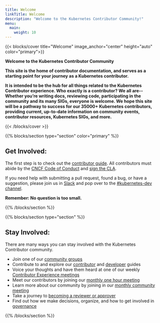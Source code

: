```yaml
---
title: Welcome
linkTitle: Welcome
description: "Welcome to the Kubernetes Contributor Community!"
menu:
  main:
    weight: 10
---
```


{{< blocks/cover title="Welcome" image_anchor="center" height="auto" color="primary">}}


<p class="lead mt-5"><b>Welcome to the Kubernetes Contributor Community</b></p>

<b>
This site is the home of contributor documentation, and serves as a starting
point for your journey as a Kubernetes contributor.

It is intended to be the hub for all things related to the Kubernetes Contributor
experience. Who exactly is a contributor? We all are--Whether you’re writing docs,
reviewing code, participating in the community and its many SIGs, everyone is
welcome. We hope this site will be a pathway to success for our 35000+ Kubernetes
contributors, providing current, up-to-date information on community events,
contributor resources, Kubernetes SIGs, and more.
</b>

{{< /blocks/cover >}}


{{% blocks/section type="section" color="primary" %}}

<div class="text-center">
<h2>Get Involved:</h2>

The first step is to check out the <a href="/docs/guide/">contributor guide</a>.
All contributors must abide by the <a href="/community/code-of-conduct/">CNCF Code of Conduct</a>
and <a href="https://git.k8s.io/community/CLA.md">sign the CLA</a>.

If you need help with submitting a pull request, found a bug, or have a suggestion,
please join us in <a href="https://slack.k8s.io/">Slack</a> and pop over to the
<a href="https://app.slack.com/client/T09NY5SBT/C09R23FHP">#kubernetes-dev channel</a>.

<b>Remember: No question is too small.</b>
</div>

{{% /blocks/section %}}

{{% blocks/section type="section" %}}

<style>
ul.center {
  display: table;
  margin: 0 auto;
}
</style>

<div class="text-center">
<h2>Stay Involved:</h2>

There are many ways you can stay involved with the Kubernetes Contributor community.
</div>

<ul class="center">
  <li>Join one of our <a href="/community/community-groups">community groups</a></li>
  <li>Contribute to and explore our <a href="/docs/guide">contributor</a> and <a href=" https://git.k8s.io/community/contributors/devel/">developer</a> guides</li>
  <li>Voice your thoughts and have them heard at one of our weekly <a href="https://git.k8s.io/community/sig-contributor-experience#meetings">Contributor Experience meetings</a></li>
  <li>Meet our contributors by joining our <a href="/events/meet-our-contributors">monthly one hour meeting</a></li>
  <li>Learn more about our community by joining in our <a href="/events/community-meeting">monthly community meeting</a></li>
  <li>Take a journey to <a href="https://git.k8s.io/community/community-membership.md">becoming a reviewer or approver</a></li>
  <li>Find out how we make decisions, organize, and how to get involved in <a href="http://git.k8s.io/community/governance.md">governance</a></li>
</ul>

{{% /blocks/section %}}



